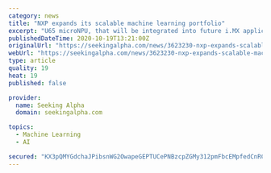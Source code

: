 ```yaml
---
category: news
title: "NXP expands its scalable machine learning portfolio"
excerpt: "U65 microNPU, that will be integrated into future i.MX applications processors. Seeking Alpha Premium’s Quant Ratings can give you a clue. When our system rates stocks Very Bullish, they’ve historically crushed the market."
publishedDateTime: 2020-10-19T13:21:00Z
originalUrl: "https://seekingalpha.com/news/3623230-nxp-expands-scalable-machine-learning-portfolio"
webUrl: "https://seekingalpha.com/news/3623230-nxp-expands-scalable-machine-learning-portfolio"
type: article
quality: 19
heat: 19
published: false

provider:
  name: Seeking Alpha
  domain: seekingalpha.com

topics:
  - Machine Learning
  - AI

secured: "KX3pQMYGdchaJPibsnWG2OwapeGEPTUCePNBzcpZGMy312pmFbcEMpfedCnRCRoHbBXIgjGNlzYhM60OHisEzjNVrsdDilPkdbjonG7yETt0x/juRsMJJ6QFO5au0BdunZzjydOuQ1znAVn0oztccubveJpWmFknzVttphtDHDK7WcAEnw+XZ9VH+/5JEeMrjoJUJClAWA889k8HgwdgL6gkbz5nNKMBLmbOaytC9wWt/omJATp+LOSD123iIt9tycPAU/kyd2qS+/LwgTc4eHp6qNcxZTbAFY7UeGcKPKKTCHp2sV0VWVPn4bn4yXFyDUp3f7pRpI7j3dqo3nUuAI4amYVOp71NvcKEFRRoGlY=;oP4PEWFvDuyswvXNbUl8uQ=="
---
```


